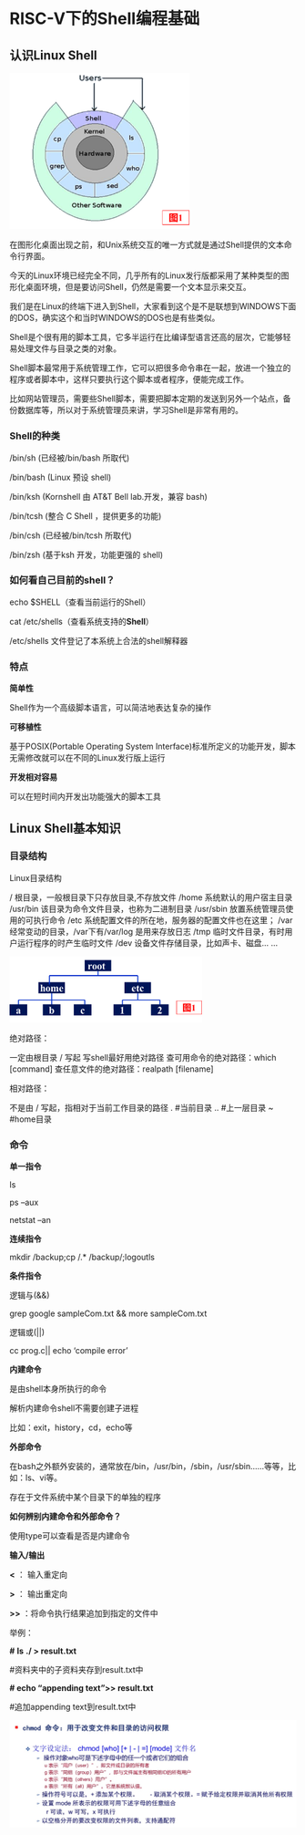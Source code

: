 # RISC-V下的Shell编程基础

## 认识Linux Shell

<img src="image-20220722120227102.png" alt="image-20220722120227102" style="zoom: 33%;" />



在图形化桌面出现之前，和Unix系统交互的唯一方式就是通过Shell提供的文本命令行界面。 

今天的Linux环境已经完全不同，几乎所有的Linux发行版都采用了某种类型的图形化桌面环境，但是要访问Shell，仍然是需要一个文本显示来交互。 

我们是在Linux的终端下进入到Shell，大家看到这个是不是联想到WINDOWS下面的DOS，确实这个和当时WINDOWS的DOS也是有些类似。  

 Shell是个很有用的脚本工具，它多半运行在比编译型语言还高的层次，它能够轻易处理文件与目录之类的对象。   

Shell脚本最常用于系统管理工作，它可以把很多命令串在一起，放进一个独立的程序或者脚本中，这样只要执行这个脚本或者程序，便能完成工作。   

比如网站管理员，需要些Shell脚本，需要把脚本定期的发送到另外一个站点，备份数据库等，所以对于系统管理员来讲，学习Shell是非常有用的。   

### Shell的种类



/bin/sh (已经被/bin/bash 所取代)

/bin/bash (Linux 预设 shell)

/bin/ksh (Kornshell 由 AT&T Bell lab.开发，兼容 bash)

/bin/tcsh (整合 C Shell ，提供更多的功能)

/bin/csh (已经被/bin/tcsh 所取代)

/bin/zsh (基于ksh 开发，功能更强的 shell)



### 如何看自己目前的shell？

echo $SHELL（查看当前运行的Shell）

cat /etc/shells（查看系统支持的****Shell****）

/etc/shells 文件登记了本系统上合法的shell解释器



### 特点



**简单性**

Shell作为一个高级脚本语言，可以简洁地表达复杂的操作

**可移植性**

基于POSIX(Portable Operating System Interface)标准所定义的功能开发，脚本无需修改就可以在不同的Linux发行版上运行

**开发相对容易**

可以在短时间内开发出功能强大的脚本工具






## Linux Shell基本知识



### 目录结构



Linux目录结构 

/ 					 根目录，一般根目录下只存放目录,不存放文件
/home		   系统默认的用户宿主目录
/usr/bin		 该目录为命令文件目录，也称为二进制目录
/usr/sbin	   放置系统管理员使用的可执行命令
/etc		        系统配置文件的所在地，服务器的配置文件也在这里；
/var		        经常变动的目录，/var下有/var/log 是用来存放日志
/tmp		      临时文件目录，有时用户运行程序的时产生临时文件
/dev		       设备文件存储目录，比如声卡、磁盘... ...



<img src="image-20220722131137024.png" alt="image-20220722131137024" style="zoom:33%;" />



绝对路径：

一定由根目录  / 写起
写shell最好用绝对路径
查可用命令的绝对路径：which [command]
查任意文件的绝对路径：realpath [filename]

相对路径：

不是由 / 写起，指相对于当前工作目录的路径
.     #当前目录
..    #上一层目录
~    #home目录          



### 命令



**单一指令**

ls

ps –aux

netstat –an

**连续指令**

mkdir /backup;cp /.* /backup/;logoutls

**条件指令**

逻辑与(&&)

   grep google sampleCom.txt && more sampleCom.txt

逻辑或(||)

  cc prog.c|| echo ‘compile error’

**内建命令**

是由shell本身所执行的命令

解析内建命令shell不需要创建子进程

比如：exit，history，cd，echo等

**外部命令**

在bash之外额外安装的，通常放在/bin，/usr/bin，/sbin，/usr/sbin......等等，比如：ls、vi等。

存在于文件系统中某个目录下的单独的程序

**如何辨别内建命令和外部命令？**

使用type可以查看是否是内建命令

**输入/输出**

**<** ： 输入重定向

**>** ： 输出重定向

**>>** ：将命令执行结果追加到指定的文件中

举例：

 **#** **ls** **./ > result.txt**  

 #资料夹中的子资料夹存到result.txt中

 **# echo “appending text”>> result.txt**       

 #追加appending text到result.txt中

![image-20220722132109920](image-20220722132109920.png)



